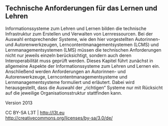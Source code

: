 ## Technische Anforderungen für das Lernen und Lehren

Informationssysteme zum Lehren und Lernen bilden die technische Infrastruktur zum Erstellen und Verwalten von Lernressourcen. Bei der Auswahl entsprechender Systeme, wie den hier vorgestellten Autorinnen- und Autorenwerkzeugen, Lerncontentmanagementsystemen (LCMS) und Lernmanagementsystemen (LMS) müssen die technischen Anforderungen nicht nur jeweils einzeln berücksichtigt, sondern auch deren Interoperabilität muss geprüft werden. Dieses Kapitel führt zunächst in allgemeine Aspekte der Informationssysteme zum Lehren und Lernen ein. Anschließend werden Anforderungen an Autorinnen- und Autorenwerkzeuge, Lerncontentmanagementsysteme und Lernmanagementsysteme formuliert und erläutert. Dabei wird herausgestellt, dass die Auswahl der „richtigen“ Systeme nur mit Rücksicht auf die jeweilige Organisationsstruktur stattfinden kann.


Version 2013

CC BY-SA L3T | http://l3t.eu  
http://creativecommons.org/licenses/by-sa/3.0/de/

